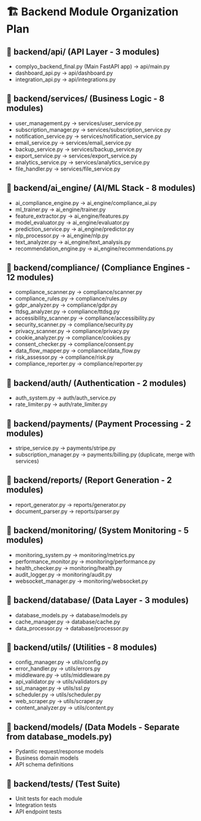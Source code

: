 # 🏗️ Backend Module Organization Plan

## 📂 backend/api/ (API Layer - 3 modules)
- complyo_backend_final.py (Main FastAPI app) → api/main.py
- dashboard_api.py → api/dashboard.py  
- integration_api.py → api/integrations.py

## 📂 backend/services/ (Business Logic - 8 modules)
- user_management.py → services/user_service.py
- subscription_manager.py → services/subscription_service.py
- notification_service.py → services/notification_service.py
- email_service.py → services/email_service.py
- backup_service.py → services/backup_service.py
- export_service.py → services/export_service.py
- analytics_service.py → services/analytics_service.py
- file_handler.py → services/file_service.py

## 📂 backend/ai_engine/ (AI/ML Stack - 8 modules)
- ai_compliance_engine.py → ai_engine/compliance_ai.py
- ml_trainer.py → ai_engine/trainer.py
- feature_extractor.py → ai_engine/features.py
- model_evaluator.py → ai_engine/evaluator.py
- prediction_service.py → ai_engine/predictor.py
- nlp_processor.py → ai_engine/nlp.py
- text_analyzer.py → ai_engine/text_analysis.py
- recommendation_engine.py → ai_engine/recommendations.py

## 📂 backend/compliance/ (Compliance Engines - 12 modules)
- compliance_scanner.py → compliance/scanner.py
- compliance_rules.py → compliance/rules.py
- gdpr_analyzer.py → compliance/gdpr.py
- ttdsg_analyzer.py → compliance/ttdsg.py
- accessibility_scanner.py → compliance/accessibility.py
- security_scanner.py → compliance/security.py
- privacy_scanner.py → compliance/privacy.py
- cookie_analyzer.py → compliance/cookies.py
- consent_checker.py → compliance/consent.py
- data_flow_mapper.py → compliance/data_flow.py
- risk_assessor.py → compliance/risk.py
- compliance_reporter.py → compliance/reporter.py

## 📂 backend/auth/ (Authentication - 2 modules)
- auth_system.py → auth/auth_service.py
- rate_limiter.py → auth/rate_limiter.py

## 📂 backend/payments/ (Payment Processing - 2 modules)
- stripe_service.py → payments/stripe.py
- subscription_manager.py → payments/billing.py (duplicate, merge with services)

## 📂 backend/reports/ (Report Generation - 2 modules)
- report_generator.py → reports/generator.py
- document_parser.py → reports/parser.py

## 📂 backend/monitoring/ (System Monitoring - 5 modules)
- monitoring_system.py → monitoring/metrics.py
- performance_monitor.py → monitoring/performance.py
- health_checker.py → monitoring/health.py
- audit_logger.py → monitoring/audit.py
- websocket_manager.py → monitoring/websocket.py

## 📂 backend/database/ (Data Layer - 3 modules)
- database_models.py → database/models.py
- cache_manager.py → database/cache.py
- data_processor.py → database/processor.py

## 📂 backend/utils/ (Utilities - 8 modules)
- config_manager.py → utils/config.py
- error_handler.py → utils/errors.py
- middleware.py → utils/middleware.py
- api_validator.py → utils/validators.py
- ssl_manager.py → utils/ssl.py
- scheduler.py → utils/scheduler.py
- web_scraper.py → utils/scraper.py
- content_analyzer.py → utils/content.py

## 📂 backend/models/ (Data Models - Separate from database_models.py)
- Pydantic request/response models
- Business domain models
- API schema definitions

## 📂 backend/tests/ (Test Suite)
- Unit tests for each module
- Integration tests
- API endpoint tests

